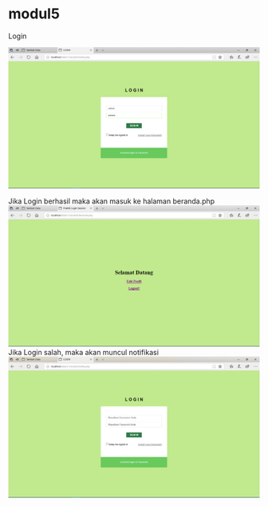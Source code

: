 # modul5
Login

![alt text](https://github.com/NabilaRahmadanti/modul5/blob/master/hasilmodul5/1.PNG)

Jika Login berhasil maka akan masuk ke halaman beranda.php
![alt text](https://github.com/NabilaRahmadanti/modul5/blob/master/hasilmodul5/2.PNG)
Jika Login salah, maka akan muncul notifikasi
![alt text](https://github.com/NabilaRahmadanti/modul5/blob/master/hasilmodul5/3.PNG)
